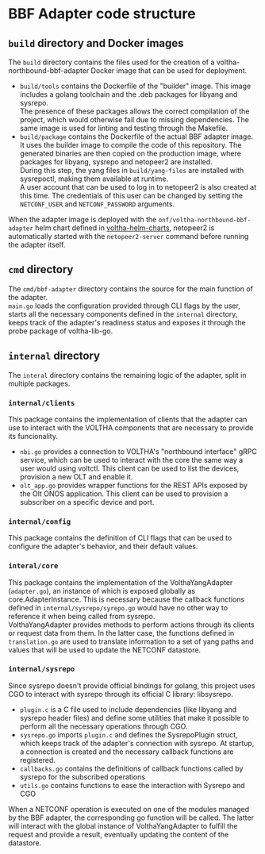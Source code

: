# BBF Adapter code structure

## `build` directory and Docker images

The `build` directory contains the files used for the creation of a voltha-northbound-bbf-adapter Docker image that can be used for deployment.

- `build/tools` contains the Dockerfile of the "builder" image. This image includes a golang toolchain and the .deb packages for libyang and sysrepo.\
The presence of these packages allows the correct compilation of the project, which would otherwise fail due to missing dependencies. The same image is used for linting and testing through the Makefile.
- `build/package` contains the Dockerfile of the actual BBF adapter image. It uses the builder image to compile the code of this repository. The generated binaries are then copied on the production image, where packages for libyang, sysrepo and netopeer2 are installed.\
During this step, the yang files in `build/yang-files` are installed with sysrepoctl, making them available at runtime.\
A user account that can be used to log in to netopeer2 is also created at this time. The credentials of this user can be changed by setting the `NETCONF_USER` and `NETCONF_PASSWORD` arguments.

When the adapter image is deployed with the `onf/voltha-northbound-bbf-adapter` helm chart defined in [voltha-helm-charts](https://github.com/opencord/voltha-helm-charts), netopeer2 is automatically started with the `netopeer2-server` command before running the adapter itself.

## `cmd` directory

The `cmd/bbf-adapter` directory contains the source for the main function of the adapter.\
`main.go` loads the configuration provided through CLI flags by the user, starts all the necessary components defined in the `internal` directory, keeps track of the adapter's readiness status and exposes it through the probe package of voltha-lib-go.

## `internal` directory

The `interal` directory contains the remaining logic of the adapter, split in multiple packages.

### `internal/clients`

This package contains the implementation of clients that the adapter can use to interact with the VOLTHA components that are necessary to provide its funcionality.
-  `nbi.go` provides a connection to VOLTHA's "northbound interface" gRPC service, which can be used to interact with the core the same way a user would using voltctl. This client can be used to list the devices, provision a new OLT and enable it.
- `olt_app.go` provides wrapper functions for the REST APIs exposed by the Olt ONOS application. This client can be used to provision a subscriber on a specific device and port.

### `internal/config`

This package contains the definition of CLI flags that can be used to configure the adapter's behavior, and their default values.

### `interal/core`

This package contains the implementation of the VolthaYangAdapter (`adapter.go`), an instance of which is exposed globally as core.AdapterInstance. This is necessary because the callback functions defined in `internal/sysrepo/syrepo.go` would have no other way to reference it when being called from sysrepo.\
VolthaYangAdapter provides methods to perform actions through its clients or request data from them. In the latter case, the functions defined in `translation.go` are used to translate information to a set of yang paths and values that will be used to update the NETCONF datastore.

### `internal/sysrepo`

Since sysrepo doesn't provide official bindings for golang, this project uses CGO to interact with sysrepo through its official C library: libsysrepo.

- `plugin.c` is a C file used to include dependencies (like libyang and sysrepo header files) and define some utilities that make it possible to perform all the necessary operations through CGO.
- `sysrepo.go` imports `plugin.c` and defines the SysrepoPlugin struct, which keeps track of the adapter's connection with sysrepo. At startup, a connection is created and the necessary callback functions are registered.
- `callbacks.go` contains the definitions of callback functions called by sysrepo for the subscribed operations
- `utils.go` contains functions to ease the interaction with Sysrepo and CGO

When a NETCONF operation is executed on one of the modules managed by the BBF adapter, the corresponding go function will be called. The latter will interact with the global instance of VolthaYangAdapter to fulfill the request and provide a result, eventually updating the content of the datastore.
